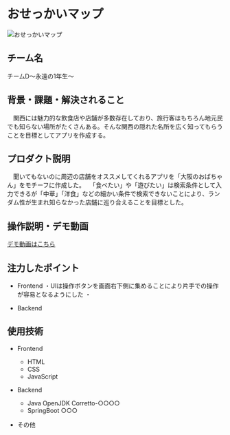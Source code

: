 # おせっかいマップ
<!-- プロダクト名に変更してください -->

![おせっかいマップ](https://drive.google.com/uc?export=view&id=1NB3f6G8UNk_R1fETPULDRatTl_59tzrv)
<!-- プロダクト名・イメージ画像を差し変えてください -->
<!--https://kc3.me/cms/wp-content/uploads/2023/11/2b1b6d9083182c0ce0aeb60000b4d7a7.png-->

## チーム名
チームD～永遠の1年生～
<!-- チームIDとチーム名を入力してください -->


## 背景・課題・解決されること

<!-- テーマ「関西をいい感じに」に対して、考案するプロダクトがどういった(Why)背景から思いついたのか、どのよう(What)な課題があり、どのよう(How)に解決するのかを入力してください -->
　関西には魅力的な飲食店や店舗が多数存在しており、旅行客はもちろん地元民でも知らない場所がたくさんある。そんな関西の隠れた名所を広く知ってもらうことを目標としてアプリを作成する。
　




## プロダクト説明

<!-- 開発したプロダクトの説明を入力してください -->
　聞いてもないのに周辺の店舗をオススメしてくれるアプリを「大阪のおばちゃん」をモチーフに作成した。
　「食べたい」や「遊びたい」は検索条件として入力できるが「中華」「洋食」などの細かい条件で検索できないことにより、ランダム性が生まれ知らなかった店舗に巡り合えることを目標とした。


## 操作説明・デモ動画
[デモ動画はこちら](https://www.youtube.com/watch?v=_FAA15ARmas)
<!-- 開発したプロダクトの操作説明について入力してください。また、操作説明デモ動画があれば、埋め込みやリンクを記載してください -->


## 注力したポイント

<!-- 開発したプロダクトの中で、特に注力して作成した箇所・ポイントについて入力してください -->
- Frontend
  ・UIは操作ボタンを画面右下側に集めることにより片手での操作が容易となるようにした
  ・  

- Backend
<!--バックエンドさんお願い-->

## 使用技術

<!-- 使用技術を入力してください -->
- Frontend
  - HTML
  - CSS
  - JavaScript
  
- Backend
  - Java OpenJDK Corretto-○○○○
  - SpringBoot ○○○
- その他


<!--
markdownの記法はこちらを参照してください！
https://docs.github.com/ja/get-started/writing-on-github/getting-started-with-writing-and-formatting-on-github/basic-writing-and-formatting-syntax
-->
